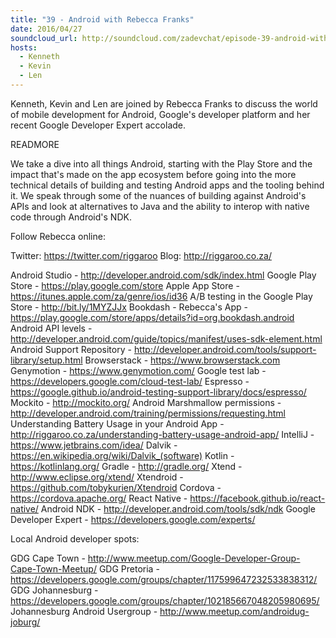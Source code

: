 ```yaml
---
title: "39 - Android with Rebecca Franks"
date: 2016/04/27
soundcloud_url: http://soundcloud.com/zadevchat/episode-39-android-with-rebecca-franks
hosts:
  - Kenneth
  - Kevin
  - Len
---
```


Kenneth, Kevin and Len are joined by Rebecca Franks to discuss the world of mobile development for Android, Google's developer platform and her recent Google Developer Expert accolade.

READMORE

We take a dive into all things Android, starting with the Play Store and the impact that's made on the app ecosystem before going into the more technical details of building and testing Android apps and the tooling behind it. We speak through some of the nuances of building against Android's APIs and look at alternatives to Java and the ability to interop with native code through Android's NDK.

Follow Rebecca online:

Twitter: https://twitter.com/riggaroo
Blog: http://riggaroo.co.za/

Android Studio - http://developer.android.com/sdk/index.html
Google Play Store -  https://play.google.com/store
Apple App Store - https://itunes.apple.com/za/genre/ios/id36
A/B testing in the Google Play Store - http://bit.ly/1MYZJJx
Bookdash - Rebecca's App - https://play.google.com/store/apps/details?id=org.bookdash.android
Android API levels - http://developer.android.com/guide/topics/manifest/uses-sdk-element.html
Android Support Repository - http://developer.android.com/tools/support-library/setup.html
Browserstack - https://www.browserstack.com
Genymotion - https://www.genymotion.com/
Google test lab - https://developers.google.com/cloud-test-lab/
Espresso - https://google.github.io/android-testing-support-library/docs/espresso/
Mockito - http://mockito.org/
Android Marshmallow permissions - http://developer.android.com/training/permissions/requesting.html
Understanding Battery Usage in your Android App - http://riggaroo.co.za/understanding-battery-usage-android-app/
IntelliJ - https://www.jetbrains.com/idea/
Dalvik - https://en.wikipedia.org/wiki/Dalvik_(software)
Kotlin - https://kotlinlang.org/
Gradle - http://gradle.org/
Xtend - http://www.eclipse.org/xtend/
Xtendroid - https://github.com/tobykurien/Xtendroid
Cordova - https://cordova.apache.org/
React Native - https://facebook.github.io/react-native/
Android NDK - http://developer.android.com/tools/sdk/ndk
Google Developer Expert - https://developers.google.com/experts/

Local Android developer spots:

GDG Cape Town - http://www.meetup.com/Google-Developer-Group-Cape-Town-Meetup/
GDG Pretoria - https://developers.google.com/groups/chapter/117599647232533838312/
GDG Johannesburg - https://developers.google.com/groups/chapter/102185667048205980695/
Johannesburg Android Usergroup - http://www.meetup.com/androidug-joburg/
